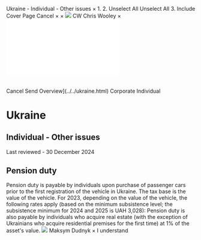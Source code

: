 Ukraine - Individual - Other issues
×
1.
2.
Unselect All
Unselect All
3.
Include Cover Page
Cancel
×
×
![](../../-/media/world-wide-tax-summaries/attachments/global---chris-wooley.ashx%3Frev=ac5e5f3223b34096b1afc2a6009c7320&revision=ac5e5f32-23b3-4096-b1af-c2a6009c7320&hash=859B7ADC84DC2CBEC9760E9E6EE7DE6D0A8BFCDF)
CW
Chris Wooley
×
![](other-issues.html)
######
Cancel
Send
Overview](../../ukraine.html)
Corporate
Individual
# Ukraine
## Individual - Other issues
Last reviewed - 30 December 2024
## Pension duty
Pension duty is payable by individuals upon purchase of passenger cars prior to the first registration of the vehicle in Ukraine. The tax base is the value of the vehicle. For 2023, depending on the value of the vehicle, the following rates apply (based on the minimum subsistence level; the subsistence minimum for 2024 and 2025 is UAH 3,028):
Pension duty is also payable by individuals who acquire real estate (with the exception of Ukrainians who acquire residential premises for the first time) at 1% of the asset's value.
![](../../-/media/world-wide-tax-summaries/attachments/ukraine---maksym_dudnyk.ashx%3Frev=998627ac8c5142b7851eb4a8e86edfdd&revision=998627ac-8c51-42b7-851e-b4a8e86edfdd&hash=F6184B2FFAC0DDBDC4B88A6029D0E271628D2715)
Maksym Dudnyk
×
I understand
